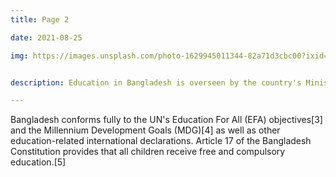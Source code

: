 ```yaml
---
title: Page 2

date: 2021-08-25

img: https://images.unsplash.com/photo-1629945011344-82a71d3cbc00?ixid=MnwxMjA3fDB8MHxwaG90by1wYWdlfHx8fGVufDB8fHx8&ixlib=rb-1.2.1&auto=format&fit=crop&w=750&q=80


description: Education in Bangladesh is overseen by the country's Ministry of Education. The Ministry of Primary and Mass Education is responsible for implementing policy for primary education and state-funded schools at a local level. In Bangladesh, all citizens must undertake twelve years of compulsory education which consists of eight years at primary school level and four years at high school level. Primary and secondary education is financed by the state and free of charge in public schools.

---
```



Bangladesh conforms fully to the UN's Education For All (EFA) objectives[3] and the Millennium Development Goals (MDG)[4] as well as other education-related international declarations. Article 17 of the Bangladesh Constitution provides that all children receive free and compulsory education.[5]

